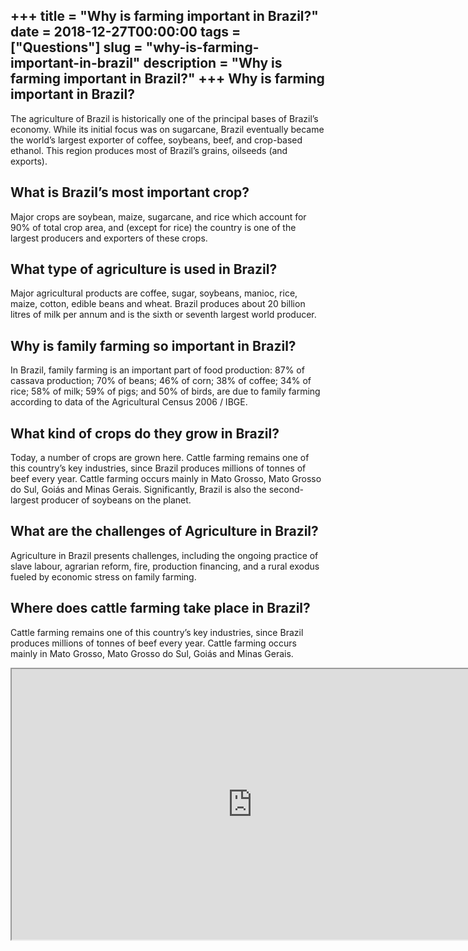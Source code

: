 +++
title = "Why is farming important in Brazil?"
date = 2018-12-27T00:00:00
tags = ["Questions"]
slug = "why-is-farming-important-in-brazil"
description = "Why is farming important in Brazil?"
+++
Why is farming important in Brazil?
-----------------------------------

The agriculture of Brazil is historically one of the principal bases of Brazil’s economy. While its initial focus was on sugarcane, Brazil eventually became the world’s largest exporter of coffee, soybeans, beef, and crop-based ethanol. This region produces most of Brazil’s grains, oilseeds (and exports).

What is Brazil’s most important crop?
-------------------------------------

Major crops are soybean, maize, sugarcane, and rice which account for 90% of total crop area, and (except for rice) the country is one of the largest producers and exporters of these crops.

What type of agriculture is used in Brazil?
-------------------------------------------

Major agricultural products are coffee, sugar, soybeans, manioc, rice, maize, cotton, edible beans and wheat. Brazil produces about 20 billion litres of milk per annum and is the sixth or seventh largest world producer.

Why is family farming so important in Brazil?
---------------------------------------------

In Brazil, family farming is an important part of food production: 87% of cassava production; 70% of beans; 46% of corn; 38% of coffee; 34% of rice; 58% of milk; 59% of pigs; and 50% of birds, are due to family farming according to data of the Agricultural Census 2006 / IBGE.

What kind of crops do they grow in Brazil?
------------------------------------------

Today, a number of crops are grown here. Cattle farming remains one of this country’s key industries, since Brazil produces millions of tonnes of beef every year. Cattle farming occurs mainly in Mato Grosso, Mato Grosso do Sul, Goiás and Minas Gerais. Significantly, Brazil is also the second-largest producer of soybeans on the planet.

What are the challenges of Agriculture in Brazil?
-------------------------------------------------

Agriculture in Brazil presents challenges, including the ongoing practice of slave labour, agrarian reform, fire, production financing, and a rural exodus fueled by economic stress on family farming.

Where does cattle farming take place in Brazil?
-----------------------------------------------

Cattle farming remains one of this country’s key industries, since Brazil produces millions of tonnes of beef every year. Cattle farming occurs mainly in Mato Grosso, Mato Grosso do Sul, Goiás and Minas Gerais.

<iframe allow="accelerometer; autoplay; clipboard-write; encrypted-media; gyroscope; picture-in-picture" allowfullscreen="" class="__youtube_prefs__  epyt-is-override  no-lazyload" data-no-lazy="1" data-origheight="433" data-origwidth="770" data-skipgform_ajax_framebjll="" height="433" id="_ytid_74757" loading="lazy" src="https://www.youtube.com/embed/7OTQK-aVP94?enablejsapi=1&autoplay=0&cc_load_policy=0&cc_lang_pref=&iv_load_policy=1&loop=0&modestbranding=0&rel=1&fs=1&playsinline=0&autohide=2&theme=dark&color=red&controls=1&" title="YouTube player" width="770"></iframe>